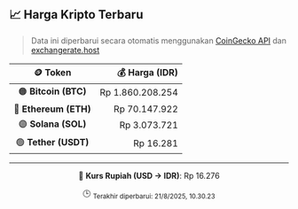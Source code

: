 

<!-- HARGA_KRIPTO -->
## 📈 Harga Kripto Terbaru

> Data ini diperbarui secara otomatis menggunakan [CoinGecko API](https://www.coingecko.com/) dan [exchangerate.host](https://exchangerate.host/)

<div align="center">

| 🪙 Token | 💰 Harga (IDR) |
|:------:|---------------:|
| 🟠 **Bitcoin (BTC)**   | Rp 1.860.208.254 |
| 🔵 **Ethereum (ETH)**  | Rp 70.147.922 |
| 🟣 **Solana (SOL)**    | Rp 3.073.721 |
| 🟢 **Tether (USDT)**   | Rp 16.281 |

---

💱 **Kurs Rupiah (USD → IDR)**: Rp 16.276

🕒 <sub>Terakhir diperbarui: 21/8/2025, 10.30.23</sub>

</div>
<!-- /HARGA_KRIPTO -->
